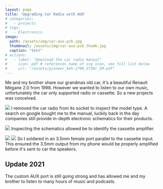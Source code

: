 ```yaml
---
layout: page
title: 'Upgrading Car Radio with AUX'
# categories:
#   - projects
# tags:
#   - Electronics
image: 
  path: /assets/img/car-aux-pcb.jpg
  thumbnail: /assets/img/car-aux-pcb_thumb.jpg
  caption: "test"
# actions:
#   - label: "Download the car radio manual"
#     icon: pdf # references name of svg icon, see full list below
#     url: "/assets/pioneer_keh-2700_2730r_SM.pdf"
---
```



Me and my brother share our grandmas old car, it's a beautiful Renault Mégane 2.0 from 1998. However we wanted to listen to our own music, unfortunately the car only supported radio or cassette. So a new projects was conceived.


![](/assets/images/car-aux-wires.jpg)
I removed the car radio from its socket to inspect the model type. A search on google bought me to the manual, luckily back in the day companies still provide in-depth electronic schematics for their products.


![](/assets/images/car-aux-diagram-min.png)
Inspecting the schematics allowed be to identify the cassette amplifier.


![](/assets/images/car-aux-pcb.jpg)
![](/assets/images/car-aux-jack.jpeg)
So I soldered in an 3.5mm female port parallel to the cassette input.
This ensured the 3.5mm output from my phone would be properly amplified before it's sent to car the speakers.

## Update 2021
The custom AUX port is still going strong and has allowed me and my brother to listen to many hours of music and podcasts.